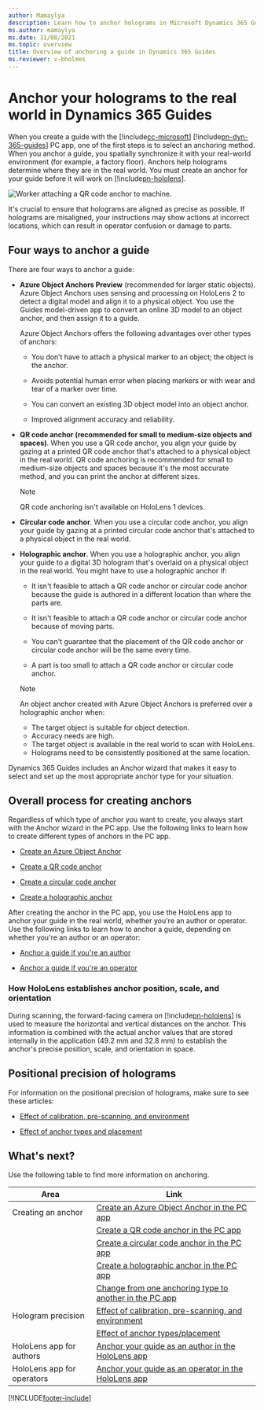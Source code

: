 ```yaml
---
author: Mamaylya
description: Learn how to anchor holograms in Microsoft Dynamics 365 Guides
ms.author: mamaylya
ms.date: 11/08/2021
ms.topic: overview
title: Overview of anchoring a guide in Dynamics 365 Guides
ms.reviewer: v-bholmes
---
```


# Anchor your holograms to the real world in Dynamics 365 Guides

When you create a guide with the [!include[cc-microsoft](../includes/cc-microsoft.md)] [!include[pn-dyn-365-guides](../includes/pn-dyn-365-guides.md)] PC app, one of the first steps is to select an anchoring method. When you anchor a guide, you spatially synchronize it with your real-world environment (for example, a factory floor). Anchors help holograms determine where they are in the real world. You must create an anchor for your guide before it will work on [!include[pn-hololens](../includes/pn-hololens.md)].

![Worker attaching a QR code anchor to machine.](media/anchor-overview.PNG "Worker attaching a QR code anchor to machine")

It's crucial to ensure that holograms are aligned as precise as possible. If holograms are misaligned, your instructions may show actions at incorrect locations, which can result in operator confusion or damage to parts.

## Four ways to anchor a guide

There are four ways to anchor a guide:

- **Azure Object Anchors Preview** (recommended for larger static objects). Azure Object Anchors uses sensing and processing on HoloLens 2 to detect a digital model and align it to a physical object. You use the Guides model-driven app to convert an online 3D model to an object anchor, and then assign it to a guide.

   Azure Object Anchors offers the following advantages over other types of anchors:

     - You don’t have to attach a physical marker to an object; the object is the anchor.

     - Avoids potential human error when placing markers or with wear and tear of a marker over time.

     - You can convert an existing 3D object model into an object anchor.

     - Improved alignment accuracy and reliability.

- **QR code anchor (recommended for small to medium-size objects and spaces)**. When you use a QR code anchor, you align your guide by gazing at a printed QR code anchor that's attached to a physical object in the real world. QR code anchoring is recommended for small to medium-size objects and spaces because it's the most accurate method, and you can print the anchor at different sizes. 

    > [!NOTE]
    > QR code anchoring isn't available on HoloLens 1 devices.

- **Circular code anchor**. When you use a circular code anchor, you align your guide by gazing at a printed circular code anchor that's attached to a physical object in the real world. 

- **Holographic anchor**. When you use a holographic anchor, you align your guide to a digital 3D hologram that's overlaid on a physical object in the real world. You might have to use a holographic anchor if:

    - It isn't feasible to attach a QR code anchor or circular code anchor because the guide is authored in a different location than where the parts are.

    - It isn't feasible to attach a QR code anchor or circular code anchor because of moving parts.

    - You can't guarantee that the placement of the QR code anchor or circular code anchor will be the same every time.

    - A part is too small to attach a QR code anchor or circular code anchor.

    > [!NOTE]
    > An object anchor created with Azure Object Anchors is preferred over a holographic anchor when:
    >- The target object is suitable for object detection.
    >- Accuracy needs are high.
    >- The target object is available in the real world to scan with HoloLens.
    >- Holograms need to be consistently positioned at the same location.

Dynamics 365 Guides includes an Anchor wizard that makes it easy to select and set up the most appropriate anchor type for your situation.

## Overall process for creating anchors

Regardless of which type of anchor you want to create, you always start with the Anchor wizard in the PC app. Use the following links to learn how to create different types of anchors in the PC app.

- [Create an Azure Object Anchor](pc-app-anchor-azure-object.md)

- [Create a QR code anchor](pc-app-anchor-qr-code.md)

- [Create a circular code anchor](pc-app-anchor-circular-code.md)

- [Create a holographic anchor](pc-app-anchor-holographic.md)

After creating the anchor in the PC app, you use the HoloLens app to anchor your guide in the real world, whether you're an author or operator. Use the following links to learn how to anchor a guide, depending on whether you're an author or an operator:

- [Anchor a guide if you're an author](hololens-app-anchor.md)

- [Anchor a guide if you're an operator](operator-anchor.md)

### How HoloLens establishes anchor position, scale, and orientation

During scanning, the forward-facing camera on [!include[pn-hololens](../includes/pn-hololens.md)] is used to measure the horizontal and vertical distances on the anchor. This information is combined with the actual anchor values that are stored internally in the application (49.2 mm and 32.8 mm) to establish the anchor's precise position, scale, and orientation in space.

## Positional precision of holograms

For information on the positional precision of holograms, make sure to see these articles:

- [Effect of calibration, pre-scanning, and environment](pc-app-anchor-improve-hologram-precision.md)

- [Effect of anchor types and placement](pc-app-anchor-types-placement-precision.md)

## What's next?

Use the following table to find more information on anchoring.

|Area|Link|
|----------------------|------------------------------------------------------------------|
|Creating an anchor|[Create an Azure Object Anchor in the PC app](pc-app-anchor-azure-object.md)|
||[Create a QR code anchor in the PC app](pc-app-anchor-qr-code.md)|
||[Create a circular code anchor in the PC app](pc-app-anchor-circular-code.md)|
||[Create a holographic anchor in the PC app](pc-app-anchor-holographic.md)|
||[Change from one anchoring type to another in the PC app](pc-app-anchor-change-type.md)|
|Hologram precision|[Effect of calibration, pre-scanning, and environment](pc-app-anchor-improve-hologram-precision.md)|
||[Effect of anchor types/placement](pc-app-anchor-types-placement-precision.md)
|HoloLens app for authors|[Anchor your guide as an author in the HoloLens app](hololens-app-anchor.md)|
|HoloLens app for operators|[Anchor your guide as an operator in the HoloLens app](operator-anchor.md)

[!INCLUDE[footer-include](../includes/footer-banner.md)]

